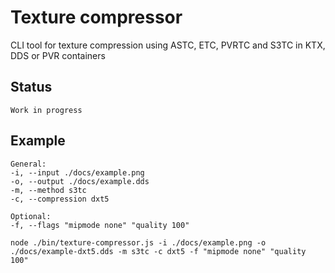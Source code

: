 # Texture compressor

CLI tool for texture compression using ASTC, ETC, PVRTC and S3TC in KTX, DDS or PVR containers

## Status

	Work in progress

## Example

	General:
	-i, --input ./docs/example.png
	-o, --output ./docs/example.dds
	-m, --method s3tc
	-c, --compression dxt5

	Optional:
	-f, --flags "mipmode none" "quality 100"

    node ./bin/texture-compressor.js -i ./docs/example.png -o ./docs/example-dxt5.dds -m s3tc -c dxt5 -f "mipmode none" "quality 100"
